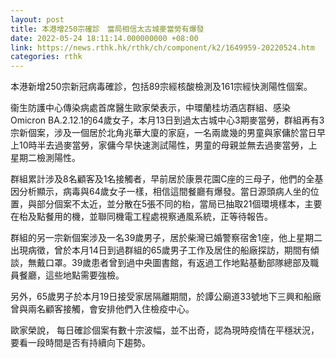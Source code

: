```yaml
---
layout: post
title: 本港增250宗確診　當局相信太古城麥當勞有爆發
date: 2022-05-24 18:11:14.000000000 +08:00
link: https://news.rthk.hk/rthk/ch/component/k2/1649959-20220524.htm
categories: rthk
---
```


本港新增250宗新冠病毒確診，包括89宗經核酸檢測及161宗經快測陽性個案。

衞生防護中心傳染病處首席醫生歐家榮表示，中環蘭桂坊酒店群組、感染Omicron BA.2.12.1的64歲女子，本月13日到過太古城中心3期麥當勞，群組再有3宗新個案，涉及一個居於北角兆華大廈的家庭，一名兩歲幾的男童與家傭於當日早上10時半去過麥當勞，家傭今早快速測試陽性，男童的母親並無去過麥當勞，上星期二檢測陽性。

群組累計涉及8名顧客及1名接觸者，早前居於康景花園C座的三母子，他們的全基因分析顯示，病毒與64歲女子一樣，相信這間餐廳有爆發。當日源頭病人坐的位置，與部分個案不太近，並分散在5張不同的枱，當局已抽取21個環境樣本，主要在枱及點餐用的機，並聯同機電工程處視察通風系統，正等待報告。 

群組的另一宗新個案涉及一名39歲男子，居於柴灣已婚警察宿舍1座，他上星期二出現病徵，曾於本月14日到過群組的65歲男子工作及居住的船廠探訪，期間有傾談，無戴口罩。39歲患者曾到過中央圖書館，有返過工作地點基動部隊總部及職員餐廳，這些地點需要強檢。

另外，65歲男子於本月19日接受家居隔離期間，於譚公廟道33號地下三興和船廠曾與兩名顧客接觸，會安排他們入住檢疫中心。

歐家榮說， 每日確診個案有數十宗波幅，並不出奇，認為現時疫情在平穩狀況，要看一段時間是否有持續向下趨勢。
